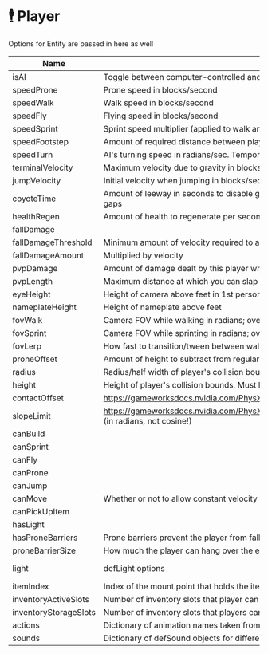 # 🕴 Player

Options for Entity are passed in here as well

| Name                  | Description                                                                                                                                                    | Required | Type    | Default                                  |
| --------------------- | -------------------------------------------------------------------------------------------------------------------------------------------------------------- | -------- | ------- | ---------------------------------------- |
| isAI                  | Toggle between computer-controlled and user-controlled. Temporary!                                                                                             | No       | Boolean | false                                    |
| speedProne            | Prone speed in blocks/second                                                                                                                                   | No       | Number  | 2                                        |
| speedWalk             | Walk speed in blocks/second                                                                                                                                    | No       | Number  | 6                                        |
| speedFly              | Flying speed in blocks/second                                                                                                                                  | No       | Number  | 12                                       |
| speedSprint           | Sprint speed multiplier (applied to walk and flying speeds)                                                                                                    | No       | Number  | 1.5                                      |
| speedFootstep         | Amount of required distance between playing the footstep sound effect, in blocks                                                                               | No       | Number  | 2.5                                      |
| speedTurn             | AI's turning speed in radians/sec. Temporary!                                                                                                                  | No       | Number  | \[full circle/sec]                       |
| terminalVelocity      | Maximum velocity due to gravity in blocks/second                                                                                                               | No       | Number  | 60                                       |
| jumpVelocity          | Initial velocity when jumping in blocks/second                                                                                                                 | No       | Number  | 11                                       |
| coyoteTime            | Amount of leeway in seconds to disable gravity and still allow jumping after falling off a ledge. Setting this too high allows walking/sprinting across gaps   | No       | Number  | 0.14                                     |
| healthRegen           | Amount of health to regenerate per second                                                                                                                      | No       | Number  | 10                                       |
| fallDamage            |                                                                                                                                                                | No       | Boolean | true                                     |
| fallDamageThreshold   | Minimum amount of velocity required to achieve booboo in blocks/second                                                                                         | No       | Number  | 17.7                                     |
| fallDamageAmount      | Multiplied by velocity                                                                                                                                         | No       | Number  | 6                                        |
| pvpDamage             | Amount of damage dealt by this player when attacking another player                                                                                            | No       | Number  | 25                                       |
| pvpLength             | Maximum distance at which you can slap                                                                                                                         | No       | Number  | 3                                        |
| eyeHeight             | Height of camera above feet in 1st person mode; overrides camera.offset                                                                                        | No       | Number  | 2.55                                     |
| nameplateHeight       | Height of nameplate above feet                                                                                                                                 | No       | Number  | 2.99                                     |
| fovWalk               | Camera FOV while walking in radians; overrides camera.fov, in radians                                                                                          | No       | Number  | CAM\_FOV\_DEFAULT                        |
| fovSprint             | Camera FOV while sprinting in radians; overrides camera.fov, in radians                                                                                        | No       | Number  | 75 degrees                               |
| fovLerp               | How fast to transition/tween between walk/sprint FOV, in range \[0, 1] (0 = never arrive, 1 = instant snap)                                                    | No       | Number  | 0.3                                      |
| proneOffset           | Amount of height to subtract from regular height while prone                                                                                                   | No       | Number  | 2                                        |
| radius                | Radius/half width of player's collision bounds                                                                                                                 | No       | Number  | 0.35                                     |
| height                | Height of player's collision bounds. Must be at least twice the radius                                                                                         | No       | Number  | 2.9                                      |
| contactOffset         | https://gameworksdocs.nvidia.com/PhysX/4.1/documentation/physxapi/files/classPxControllerDesc.html#a811b0354ee3c9c037dca94f7cae4205e                           | No       | Number  | 0.01                                     |
| slopeLimit            | https://gameworksdocs.nvidia.com/PhysX/4.1/documentation/physxapi/files/classPxControllerDesc.html#aadb1325a040c61b6cd29cfa94d24c180 (in radians, not cosine!) | No       | Number  | 60 degrees                               |
| canBuild              |                                                                                                                                                                | No       | Boolean | true                                     |
| canSprint             |                                                                                                                                                                | No       | Boolean | true                                     |
| canFly                |                                                                                                                                                                | No       | Boolean | true                                     |
| canProne              |                                                                                                                                                                | No       | Boolean | true                                     |
| canJump               |                                                                                                                                                                | No       | Boolean | true                                     |
| canMove               | Whether or not to allow constant velocity movement (forward, backward, etc.)                                                                                   | No       | Boolean | true                                     |
| canPickUpItem         |                                                                                                                                                                | No       | Boolean | true                                     |
| hasLight              |                                                                                                                                                                | No       | Boolean | true                                     |
| hasProneBarriers      | Prone barriers prevent the player from falling down from the edge of a cube block while prone                                                                  | No       | Boolean | true                                     |
| proneBarrierSize      | How much the player can hang over the edge. Needs to be less than the radius for more reliability                                                              | No       | Number  | 0.15                                     |
| light                 | defLight options                                                                                                                                               | No       | Object  | { type: "spot", power: 5 }               |
| itemIndex             | Index of the mount point that holds the item currently in use                                                                                                  | No       | Integer | 0                                        |
| inventoryActiveSlots  | Number of inventory slots that player can easily switch between                                                                                                | No       | Number  | 5                                        |
| inventoryStorageSlots | Number of inventory slots that players can store items in but not easily switch between,                                                                       | No       | Number  | 30                                       |
| actions               | Dictionary of animation names taken from the mesh                                                                                                              | No       | Object  | [Player actions](player-actions-dict.md) |
| sounds                | Dictionary of defSound objects for different events                                                                                                            | No       | Object  | [Player sounds](player-sounds-dict.md)   |
